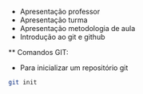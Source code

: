 * Apresentação professor
* Apresentação turma
* Apresentação metodologia de aula
* Introdução ao git e github

** Comandos GIT:
  * Para inicializar um repositório git
```bash
git init
```